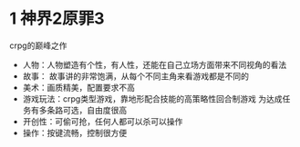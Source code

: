 # 1 神界2原罪3
crpg的巅峰之作
- 人物：人物塑造有个性，有人性，还能在自己立场方面带来不同视角的看法
- 故事： 故事讲的非常饱满，从每个不同主角来看游戏都是不同的
- 美术：画质精美，配置要求不高
- 游戏玩法：crpg类型游戏，靠地形配合技能的高策略性回合制游戏
			为达成任务有多条路可选，自由度很高
- 开创性：可偷可抢，任何人都可以杀可以操作
- 操作：按键流畅，控制很方便